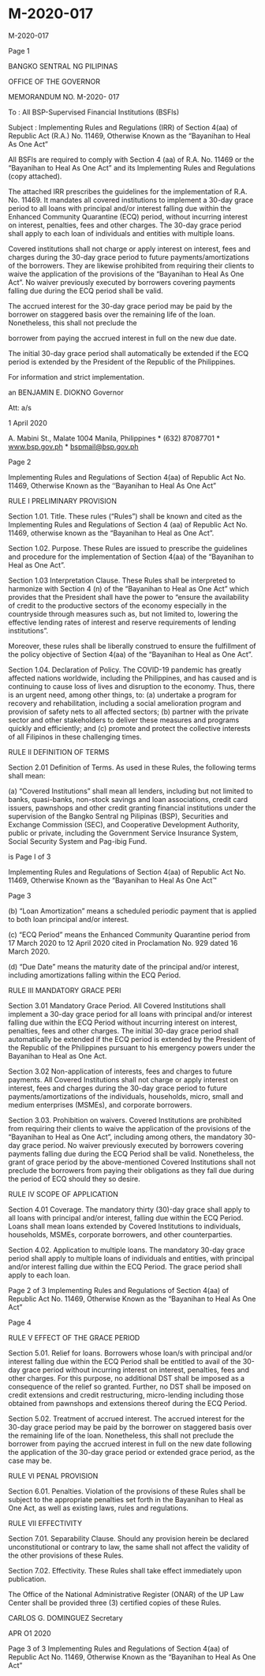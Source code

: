 # M-2020-017

M-2020-017

Page 1

BANGKO SENTRAL NG PILIPINAS

OFFICE OF THE GOVERNOR

MEMORANDUM NO. M-2020- 017

To : All BSP-Supervised Financial Institutions (BSFls)

Subject : Implementing Rules and Regulations (IRR) of Section 4(aa) of Republic Act (R.A.) No. 11469, Otherwise Known as the “Bayanihan to Heal As One Act”

All BSFls are required to comply with Section 4 (aa) of R.A. No. 11469 or the “Bayanihan to Heal As One Act” and its Implementing Rules and Regulations (copy attached).

The attached IRR prescribes the guidelines for the implementation of R.A. No. 11469. It mandates all covered institutions to implement a 30-day grace period to all loans with principal and/or interest falling due within the Enhanced Community Quarantine (ECQ) period, without incurring interest on interest, penalties, fees and other charges. The 30-day grace period shall apply to each loan of individuals and entities with multiple loans.

Covered institutions shall not charge or apply interest on interest, fees and charges during the 30-day grace period to future payments/amortizations of the borrowers. They are likewise prohibited from requiring their clients to waive the application of the provisions of the “Bayanihan to Heal As One Act”. No waiver previously executed by borrowers covering payments falling due during the ECQ period shall be valid.

The accrued interest for the 30-day grace period may be paid by the borrower on staggered basis over the remaining life of the loan. Nonetheless, this shall not preclude the

borrower from paying the accrued interest in full on the new due date.

The initial 30-day grace period shall automatically be extended if the ECQ period is extended by the President of the Republic of the Philippines.

For information and strict implementation.

an BENJAMIN E. DIOKNO Governor

Att: a/s

1 April 2020

A. Mabini St., Malate 1004 Manila, Philippines * (632) 87087701 * www.bsp.gov.ph * bspmail@bsp.gov.ph

Page 2

Implementing Rules and Regulations of Section 4(aa) of Republic Act No. 11469, Otherwise Known as the ‘‘Bayanihan to Heal As One Act”

RULE I PRELIMINARY PROVISION

Section 1.01. Title. These rules (“Rules”) shall be known and cited as the Implementing Rules and Regulations of Section 4 (aa) of Republic Act No. 11469, otherwise known as the “Bayanihan to Heal as One Act”.

Section 1.02. Purpose. These Rules are issued to prescribe the guidelines and procedure for the implementation of Section 4(aa) of the “Bayanihan to Heal as One Act”.

Section 1.03 Interpretation Clause. These Rules shall be interpreted to harmonize with Section 4 (n) of the “Bayanihan to Heal as One Act” which provides that the President shall have the power to “ensure the availability of credit to the productive sectors of the economy especially in the countryside through measures such as, but not limited to, lowering the effective lending rates of interest and reserve requirements of lending institutions”.

Moreover, these rules shall be liberally construed to ensure the fulfillment of the policy objective of Section 4(aa) of the “Bayanihan to Heal as One Act”.

Section 1.04. Declaration of Policy. The COVID-19 pandemic has greatly affected nations worldwide, including the Philippines, and has caused and is continuing to cause loss of lives and disruption to the economy. Thus, there is an urgent need, among other things, to: (a) undertake a program for recovery and rehabilitation, including a social amelioration program and provision of safety nets to all affected sectors; (b) partner with the private sector and other stakeholders to deliver these measures and programs quickly and efficiently; and (c) promote and protect the collective interests of all Filipinos in these challenging times.

RULE Il DEFINITION OF TERMS

Section 2.01 Definition of Terms. As used in these Rules, the following terms shall mean:

(a) “Covered Institutions” shall mean all lenders, including but not limited to banks, quasi-banks, non-stock savings and loan associations, credit card issuers, pawnshops and other credit granting financial institutions under the supervision of the Bangko Sentral ng Pilipinas (BSP), Securities and Exchange Commission (SEC), and Cooperative Development Authority, public or private, including the Government Service Insurance System, Social Security System and Pag-ibig Fund.

is Page I of 3

Implementing Rules and Regulations of Section 4(aa) of Republic Act No. 11469, Otherwise Known as the “Bayanihan to Heal As One Act™

Page 3

(b) “Loan Amortization” means a scheduled periodic payment that is applied to both loan principal and/or interest.

(c) “ECQ Period” means the Enhanced Community Quarantine period from 17 March 2020 to 12 April 2020 cited in Proclamation No. 929 dated 16 March 2020.

(d) “Due Date” means the maturity date of the principal and/or interest, including amortizations falling within the ECQ Period.

RULE III MANDATORY GRACE PERI

Section 3.01 Mandatory Grace Period. All Covered Institutions shall implement a 30-day grace period for all loans with principal and/or interest falling due within the ECQ Period without incurring interest on interest, penalties, fees and other charges. The initial 30-day grace period shall automatically be extended if the ECQ period is extended by the President of the Republic of the Philippines pursuant to his emergency powers under the Bayanihan to Heal as One Act.

Section 3.02 Non-application of interests, fees and charges to future payments. All Covered Institutions shall not charge or apply interest on interest, fees and charges during the 30-day grace period to future payments/amortizations of the individuals, households, micro, small and medium enterprises (MSMEs), and corporate borrowers.

Section 3.03. Prohibition on waivers. Covered Institutions are prohibited from requiring their clients to waive the application of the provisions of the “Bayanihan to Heal as One Act”, including among others, the mandatory 30-day grace period. No waiver previously executed by borrowers covering payments falling due during the ECQ Period shall be valid. Nonetheless, the grant of grace period by the above-mentioned Covered Institutions shall not preclude the borrowers from paying their obligations as they fall due during the period of ECQ should they so desire.

RULE IV SCOPE OF APPLICATION

Section 4.01 Coverage. The mandatory thirty (30)-day grace shall apply to all loans with principal and/or interest, falling due within the ECQ Period. Loans shall mean loans extended by Covered Institutions to individuals, households, MSMEs, corporate borrowers, and other counterparties.

Section 4.02. Application to multiple loans. The mandatory 30-day grace period shall apply to multiple loans of individuals and entities, with principal and/or interest falling due within the ECQ Period. The grace period shall apply to each loan.

Page 2 of 3 Implementing Rules and Regulations of Section 4(aa) of Republic Act No. 11469, Otherwise Known as the “Bayanihan to Heal As One Act”

Page 4

RULE V EFFECT OF THE GRACE PERIOD

Section 5.01. Relief for loans. Borrowers whose loan/s with principal and/or interest falling due within the ECQ Period shall be entitled to avail of the 30-day grace period without incurring interest on interest, penalties, fees and other charges. For this purpose, no additional DST shall be imposed as a consequence of the relief so granted. Further, no DST shall be imposed on credit extensions and credit restructuring, micro-lending including those obtained from pawnshops and extensions thereof during the ECQ Period.

Section 5.02. Treatment of accrued interest. The accrued interest for the 30-day grace period may be paid by the borrower on staggered basis over the remaining life of the loan. Nonetheless, this shall not preclude the borrower from paying the accrued interest in full on the new date following the application of the 30-day grace period or extended grace period, as the case may be.

RULE VI PENAL PROVISION

Section 6.01. Penalties. Violation of the provisions of these Rules shall be subject to the appropriate penalties set forth in the Bayanihan to Heal as One Act, as well as existing laws, rules and regulations.

RULE VII EFFECTIVITY

Section 7.01. Separability Clause. Should any provision herein be declared unconstitutional or contrary to law, the same shall not affect the validity of the other provisions of these Rules.

Section 7.02. Effectivity. These Rules shall take effect immediately upon publication.

The Office of the National Administrative Register (ONAR) of the UP Law Center shall be provided three (3) certified copies of these Rules.

CARLOS G. DOMINGUEZ Secretary

APR O1 2020

Page 3 of 3 Implementing Rules and Regulations of Section 4(aa) of Republic Act No. 11469, Otherwise Known as the “Bayanihan to Heal As One Act”